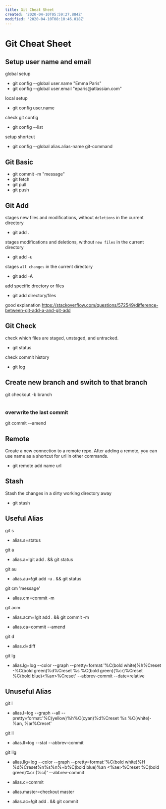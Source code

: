 ```yaml
---
title: Git Cheat Sheet
created: '2020-04-10T05:59:27.884Z'
modified: '2020-04-10T08:10:46.018Z'
---
```


# Git Cheat Sheet

## Setup user name and email
global setup
- git config --global user.<span></span>name "Emma Paris"
- git config --global user.<span></span>email "eparis<span></span>@atlassian.com"

local setup
- git config user.<span></span>name

check git config
- git config --list

setup shortcut
- git config --global alias.<span></span>alias-name git-command

## Git Basic
- git commit -m "message"
- git fetch
- git pull
- git push

## Git Add
stages new files and modifications, without `deletions` in the current directory
- git add .

stages modifications and deletions, without `new files` in the current directory
- git add -u

stages `all changes` in the current directory
- git add -A

add specific drectory or files
- git add directory/files

good explanation
https://stackoverflow.com/questions/572549/difference-between-git-add-a-and-git-add


## Git Check
check which files are staged, unstaged, and untracked.
- git status

check commit history
- git log 

## Create new branch and switch to that branch
git checkout -b branch

# 
### overwrite the last commit 
git commit --amend

## Remote
Create a new connection to a remote repo. After adding a remote, you can use name as a shortcut for url in other commands.
- git remote add name url


## Stash
Stash the changes in a dirty working directory away
- git stash

## Useful Alias
git s
- alias.s=status

git a
- alias.a=!git add . && git status

git au
- alias.au=!git add -u . && git status

git cm 'message'
- alias.cm=commit -m

git acm
- alias.acm=!git add . && git commit -m

- alias.ca=commit --amend

git d
- alias.d=diff

git lg 
- alias.lg=log --color --graph --pretty=format:'%C(bold white)%h%Creset -%C(bold green)%d%Creset %s %C(bold green)(%cr)%Creset %C(bold blue)<%an>%Creset' --abbrev-commit --date=relative

## Unuseful Alias 
git l
- alias.l=log --graph --all --pretty=format:'%C(yellow)%h%C(cyan)%d%Creset %s %C(white)- %an, %ar%Creset'

git ll
- alias.ll=log --stat --abbrev-commit

git llg
- alias.llg=log --color --graph --pretty=format:'%C(bold white)%H %d%Creset%n%s%n%+b%C(bold blue)%an <%ae>%Creset %C(bold green)%cr (%ci)' --abbrev-commit

- alias.c=commit
- alias.master=checkout master
- alias.ac=!git add . && git commit




